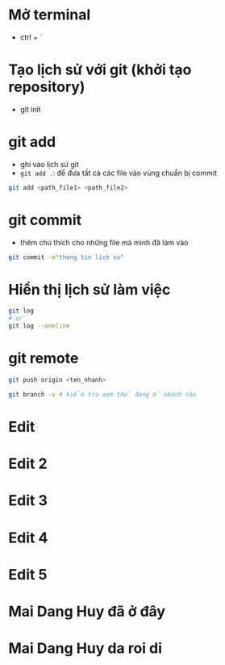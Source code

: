 # Mở terminal

- ctrl + `

# Tạo lịch sử với git (khởi tạo repository)

- git init

# git add

- ghi vào lịch sử git
- `git add .`: để đưa tất cả các file vào vùng chuẩn bị commit

```bash
git add <path_file1> <path_file2>
```

# git commit

- thêm chú thích cho những file mà mình đã làm vào

```bash
git commit -m"thong tin lich su"
```

# Hiển thị lịch sử làm việc

```bash
git log
# or
git log --oneline
```

# git remote

```bash
git push origin <ten_nhanh>
```

```bash
git branch -v # kiểm tra xem thử đang ở nhánh nào
```

# Edit

# Edit 2

# Edit 3

# Edit 4

# Edit 5

# Mai Dang Huy đã ở đây

# Mai Dang Huy da roi di
